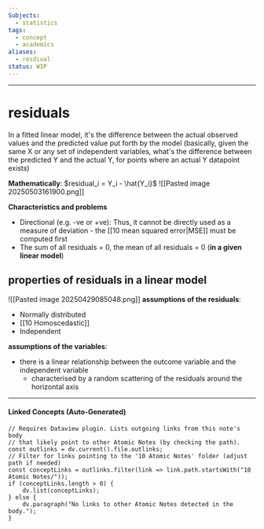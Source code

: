```yaml
---
Subjects:
  - statistics
tags:
  - concept
  - academics
aliases:
  - resdiual
status: WIP
---
```

---
# residuals 
In a fitted linear model, it's the difference between the actual observed values and the predicted value put forth by the model (basically, given the same X or any set of independent variables, what's the difference between the predicted Y and the actual Y, for points where an actual Y datapoint exists)

**Mathematically**: 
$residual_i = Y_i - \hat{Y_i}$
![[Pasted image 20250503161900.png]]

**Characteristics and problems**
- Directional (e.g. -ve or +ve): Thus, it cannot be directly used as a measure of deviation - the [[10 mean squared error|MSE]] must be computed first
- The sum of all residuals = 0, the mean of all residuals = 0 (**in a given linear model**)
## properties of residuals in a linear model
![[Pasted image 20250429085048.png]]
**assumptions of the residuals**:
- Normally distributed
- [[10 Homoscedastic]]
- Independent

**assumptions of the variables**:
- there is a linear relationship between the outcome variable and the independent variable
	- characterised by a random scattering of the residuals around the horizontal axis

---
#### Linked Concepts (Auto-Generated)
```dataviewjs
// Requires Dataview plugin. Lists outgoing links from this note's body
// that likely point to other Atomic Notes (by checking the path).
const outlinks = dv.current().file.outlinks;
// Filter for links pointing to the '10 Atomic Notes' folder (adjust path if needed)
const conceptLinks = outlinks.filter(link => link.path.startsWith("10 Atomic Notes/"));
if (conceptLinks.length > 0) {
    dv.list(conceptLinks);
} else {
    dv.paragraph("No links to other Atomic Notes detected in the body.");
}
```